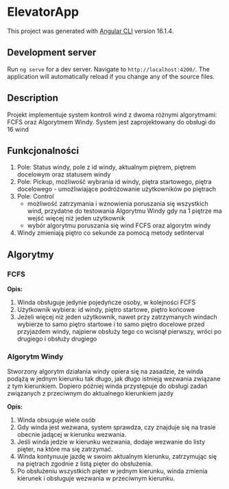# ElevatorApp

This project was generated with [Angular CLI](https://github.com/angular/angular-cli) version 16.1.4.

## Development server

Run `ng serve` for a dev server. Navigate to `http://localhost:4200/`. The application will automatically reload if you change any of the source files.

## Description

Projekt implementuje system kontroli wind z dwoma różnymi algorytmami: FCFS oraz Algorytmem Windy. System jest zaprojektowany do obsługi do 16 wind

## Funkcjonalności

1. Pole: Status windy, pole z id windy, aktualnym piętrem, piętrem docelowym oraz statusem windy
2. Pole: Pickup, możliwość wybrania id windy, piętra startowego, piętra docelowego - umożliwiające podróżowanie użytkowników po piętrach
3. Pole: Control
   - możliwość zatrzymania i wznowienia poruszania się wszystkich wind, przydatne do testowania Algorytmu Windy gdy na 1 piętrze ma wejść więcej niż jeden użytkownik
   - wybór algorytmu poruszania się wind FCFS oraz algorytm windy
4. Windy zmieniają piętro co sekunde za pomocą metody setInterval

## Algorytmy

### FCFS

**Opis:**

1. Winda obsługuje jedynie pojedyńcze osoby, w kolejności FCFS
2. Użytkownik wybiera: id windy, piętro startowe, piętro końcowe
3. Jeżeli więcej niż jeden użytkownik, nawet przy zatrzymanych windach wybierze to samo piętro startowe i to samo piętro docelowe przed przyjazdem windy, najpierw obsłuży tego co wcisnął pierwszy, wróci po drugiego i obsłuży drugiego

### Algorytm Windy

Stworzony algorytm działania windy opiera się na zasadzie, że winda podążą w jednym kierunku tak długo, jak długo istnieją wezwania związane z tym kierunkiem. Dopiero później winda przystępuje do obsługi zadań związanych z przeciwnym do aktualnego kierunkiem jazdy

**Opis:**

1. Winda obsuguje wiele osób
2. Gdy winda jest wezwana, system sprawdza, czy znajduje się na trasie obecnie jadącej w kierunku wezwania.
3. Jeśli winda jedzie w kierunku wezwania, dodaje wezwanie do listy pięter, na które ma się zatrzymać.
4. Winda kontynuuje jazdę w swoim aktualnym kierunku, zatrzymując się na piętrach zgodnie z listą pięter do obsłużenia.
5. Po obsłużeniu wszystkich pięter w jednym kierunku, winda zmienia kierunek i obsługuje wezwania w przeciwnym kierunku.
